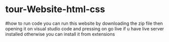 # tour-Website-html-css
#how to run code
you can run this website by downloading the zip file then opening it on visual studio code and pressing on go live if u have live server installed otherwise you can install it from extensions 
